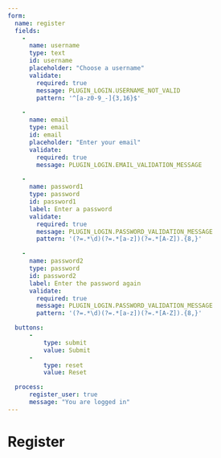 ```yaml
---
form:
  name: register
  fields:
    -
      name: username
      type: text
      id: username
      placeholder: "Choose a username"
      validate:
        required: true
        message: PLUGIN_LOGIN.USERNAME_NOT_VALID
        pattern: '^[a-z0-9_-]{3,16}$'

    -
      name: email
      type: email
      id: email
      placeholder: "Enter your email"
      validate:
        required: true
        message: PLUGIN_LOGIN.EMAIL_VALIDATION_MESSAGE

    -
      name: password1
      type: password
      id: password1
      label: Enter a password
      validate:
        required: true
        message: PLUGIN_LOGIN.PASSWORD_VALIDATION_MESSAGE
        pattern: '(?=.*\d)(?=.*[a-z])(?=.*[A-Z]).{8,}'

    -
      name: password2
      type: password
      id: password2
      label: Enter the password again
      validate:
        required: true
        message: PLUGIN_LOGIN.PASSWORD_VALIDATION_MESSAGE
        pattern: '(?=.*\d)(?=.*[a-z])(?=.*[A-Z]).{8,}'

  buttons:
      -
          type: submit
          value: Submit
      -
          type: reset
          value: Reset

  process:
      register_user: true
      message: "You are logged in"
---
```


# Register
